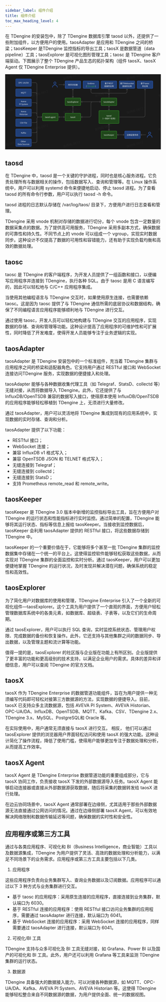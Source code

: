 ```yaml
---
sidebar_label: 组件介绍
title: 组件介绍
toc_max_heading_level: 4
---
```


在 TDengine 的安装包中，除了 TDengine 数据库引擎 taosd 以外，还提供了一些附加组件，以方便用户的使用。taosAdapter 是应用和 TDengine 之间的桥梁；taosKeeper 是TDengine 监控指标的导出工具；taosX 是数据管道（data pipeline）工具；taosExplorer 是可视化图形管理工具；taosc 是 TDengine 客户端驱动。下图展示了整个 TDengine 产品生态的拓扑架构（组件 taosX、taosX Agent 仅 TDengine Enterprise 提供）。

![TDengine 产品生态拓扑架构](./tdengine-topology.png)

## taosd

在 TDengine 中，taosd 是一个关键的守护进程，同时也是核心服务进程。它负责处理所有与数据相关的操作，包括数据写入、查询和管理等。在 Linux 操作系统中，用户可以利用 systemd 命令来便捷地启动、停止 taosd 进程。为了查看 taosd 的所有命令行参数，用户可以执行 taosd -h 命令。

taosd 进程的日志默认存储在 /var/log/taos/ 目录下，方便用户进行日志查看和管理。

TDengine 采用 vnode 机制对存储的数据进行切分，每个 vnode 包含一定数量的数据采集点的数据。为了提供高可用服务，TDengine 采用多副本方式，确保数据的可靠性和持久性。不同节点上的 vnode 可以组成一个 vgroup，实现实时数据同步。这种设计不仅提高了数据的可用性和容错能力，还有助于实现负载均衡和高效的数据处理。

## taosc

taosc 是 TDengine 的客户端程序，为开发人员提供了一组函数和接口，以便编写应用程序并连接到 TDengine，执行各种 SQL。由于 taosc 是用 C 语言编写的，因此可以轻松地与 C/C++ 应用程序集成。

当使用其他编程语言与 TDengine 交互时，如果使用原生连接，也需要依赖 taosc。这是因为 taosc 提供了与 TDengine 通信所需的底层协议和数据结构，确保了不同编程语言应用程序能够顺利地与 TDengine 进行交互。

通过使用 taosc，开发人员可以轻松地构建与 TDengine 交互的应用程序，实现数据的存储、查询和管理等功能。这种设计提高了应用程序的可维护性和可扩展性，同时降低了开发难度，使得开发人员能够专注于业务逻辑的实现。

## taosAdapter

taosAdapter 是 TDengine 安装包中的一个标准组件，充当着 TDengine 集群与应用程序之间的桥梁和适配器角色。它支持用户通过 RESTful 接口和 WebSocket 连接访问TDengine 服务，实现数据的便捷接入和处理。

taosAdapter 能够与各种数据收集代理工具（如 Telegraf、StatsD、collectd 等）无缝对接，从而将数据导入 TDengine。此外，它还提供了与 InfluxDB/OpenTSDB 兼容的数据写入接口，使得原本使用 InfluxDB/OpenTSDB 的应用程序能够轻松移植到 TDengine 上，无须进行大量修改。

通过 taosAdapter，用户可以灵活地将 TDengine 集成到现有的应用系统中，实现数据的实时存储、查询和分析。

taosAdapter 提供了以下功能：
- RESTful 接口；
- WebSocket 连接；
- 兼容 InfluxDB v1 格式写入；
- 兼容 OpenTSDB JSON 和 TELNET 格式写入；
- 无缝连接到 Telegraf；
- 无缝连接到 collectd；
- 无缝连接到 StatsD；
- 支持 Prometheus remote_read 和 remote_write。

## taosKeeper

taosKeeper 是 TDengine 3.0 版本中新增的监控指标导出工具，旨在方便用户对 TDengine 的运行状态和性能指标进行实时监控。通过简单的配置，TDengine 能够将其运行状态、指标等信息上报给 taosKeeper。当接收到监控数据后，taosKeeper 会利用 taosAdapter 提供的 RESTful 接口，将这些数据存储到 TDengine 中。

taosKeeper 的一个重要价值在于，它能够将多个甚至一批 TDengine 集群的监控数据集中存储在一个统一的平台上。这使得监控软件能够轻松获取这些数据，从而实现对 TDengine 集群的全面监控和实时分析。通过 taosKeeper，用户可以更加便捷地掌握 TDengine 的运行状况，及时发现并解决潜在问题，确保系统的稳定性和高效性。

## taosExplorer

为了简化用户对数据库的使用和管理，TDengine Enterprise 引入了一个全新的可视化组件—taosExplorer。这个工具为用户提供了一个直观的界面，方便用户轻松管理数据库系统中的各类元素，如数据库、超级表、子表等，以及它们的生命周期。

通过 taosExplorer，用户可以执行 SQL 查询，实时监控系统状态、管理用户权限、完成数据的备份和恢复操作。此外，它还支持与其他集群之间的数据同步、导出数据，以及管理主题和流计算等功能。

值得一提的是，taosExplorer 的社区版与企业版在功能上有所区别。企业版提供了更丰富的功能和更高级别的技术支持，以满足企业用户的需求。具体的差异和详细信息，用户可以查阅 TDengine 的官方文档。

## taosX

taosX 作为 TDengine Enterprise 的数据管道功能组件，旨在为用户提供一种无须编写代码即可轻松对接第三方数据源的方法，实现数据的便捷导入。目前，taosX 已支持众多主流数据源，包括 AVEVA PI System、AVEVA Historian、OPC-UA/DA、InfluxDB、OpenTSDB、MQTT、Kafka、CSV、TDengine 2.x、TDengine 3.x、MySQL、PostgreSQL和 Oracle 等。

在实际使用中，用户通常无须直接与 taosX 进行交互。 相反， 他们可以通过 taosExplorer 提供的浏览器用户界面轻松访问和使用 taosX 的强大功能。这种设计简化了操作流程，降低了使用门槛，使得用户能够更加专注于数据处理和分析，从而提高工作效率。

## taosX Agent

taosX Agent 是 TDengine Enterprise 数据管道功能的重要组成部分，它与 taosX 协同工作，负责接收 taosX 下发的外部数据源导入任务。taosX Agent 能够启动连接器或直接从外部数据源获取数据，随后将采集的数据转发给 taosX 进行处理。

在边云协同场景中，taosX Agent 通常部署在边缘侧，尤其适用于那些外部数据源无法直接通过公网访问的情况。通过在边缘侧部署 taosX Agent，可以有效地解决网络限制和数据传输延迟等问题，确保数据的实时性和安全性。

## 应用程序或第三方工具

通过与各类应用程序、可视化和 BI（Business Intelligence，商业智能）工具以及数据源集成，TDengine 为用户提供了灵活、高效的数据处理和分析能力，以满足不同场景下的业务需求。应用程序或第三方工具主要包括以下几类。

1. 应用程序

这些应用程序负责向业务集群写入、查询业务数据以及订阅数据。应用程序可以通过以下 3 种方式与业务集群进行交互。
- 基于 taosc 的应用程序：采用原生连接的应用程序，直接连接到业务集群，默认端口为 6030。
- 基于 RESTful 连接的应用程序：使用 RESTful 接口访问业务集群的应用程序，需要通过 taosAdapter 进行连接，默认端口为 6041。
- 基于 WebSocket 连接的应用程序：采用 WebSocket 连接的应用程序，同样需要通过 taosAdapter 进行连接，默认端口为 6041。

2. 可视化/BI 工具

TDengine 支持与众多可视化及 BI 工具无缝对接，如 Grafana、Power BI 以及国产的可视化和 BI 工具。此外，用户还可以利用 Grafana 等工具来监测 TDengine 集群的运行状态。

3. 数据源

TDengine 具备强大的数据接入能力，可以对接各种数据源，如 MQTT、OPC-UA/DA、Kafka、AVEVA PI System、AVEVA Historian 等。这使得 TDengine 能够轻松整合来自不同数据源的数据，为用户提供全面、统一的数据视图。
